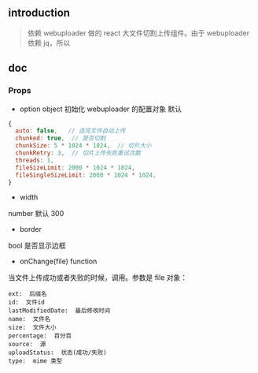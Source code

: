 ## introduction
> 依赖 webuploader 做的 react 大文件切割上传组件。由于 webuploader 依赖 jq，所以



## doc
### Props
- option
object
初始化 webuploader 的配置对象
默认
```javascript
{
  auto: false,   // 选完文件自动上传
  chunked: true,  // 是否切割
  chunkSize: 5 * 1024 * 1024,  // 切片大小
  chunkRetry: 3,  // 切片上传失败重试次数
  threads: 1,
  fileSizeLimit: 2000 * 1024 * 1024,
  fileSingleSizeLimit: 2000 * 1024 * 1024,
}
```

- width

number
默认 300

- border

bool
是否显示边框

- onChange(file)
function

当文件上传成功或者失败的时候，调用。参数是 file 对象：
```
ext:  后缀名
id:  文件id
lastModifiedDate:  最后修改时间
name:  文件名
size:  文件大小
percentage:  百分百
source:  源
uploadStatus:  状态(成功/失败)
type:  mime 类型 
```

